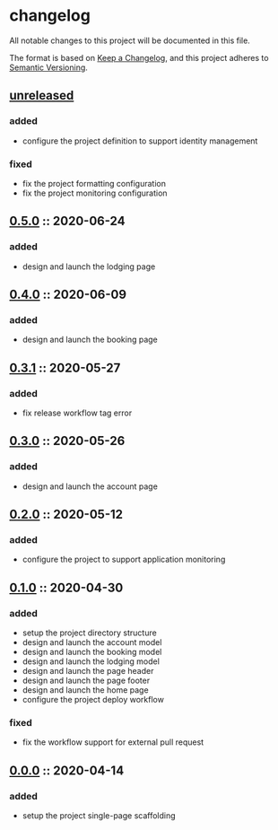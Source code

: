 # changelog

All notable changes to this project will be documented in this file.

The format is based on [Keep a Changelog][changelog],
and this project adheres to [Semantic Versioning][semver].

## [unreleased]

### added

- configure the project definition to support identity management

### fixed

- fix the project formatting configuration
- fix the project monitoring configuration

## [0.5.0] :: 2020-06-24

### added

- design and launch the lodging page

## [0.4.0] :: 2020-06-09

### added

- design and launch the booking page

## [0.3.1] :: 2020-05-27

### added

- fix release workflow tag error

## [0.3.0] :: 2020-05-26

### added

- design and launch the account page

## [0.2.0] :: 2020-05-12

### added

- configure the project to support application monitoring

## [0.1.0] :: 2020-04-30

### added

- setup the project directory structure
- design and launch the account model
- design and launch the booking model
- design and launch the lodging model
- design and launch the page header
- design and launch the page footer
- design and launch the home page
- configure the project deploy workflow

### fixed

- fix the workflow support for external pull request

## [0.0.0] :: 2020-04-14

### added

- setup the project single-page scaffolding

[0.5.0]: https://github.com/RVTR/rvtrx-campground/tree/0.5.0 '0.5.0'
[0.4.0]: https://github.com/RVTR/rvtrx-campground/tree/0.4.0 '0.4.0'
[0.3.1]: https://github.com/RVTR/rvtrx-campground/tree/0.3.1 '0.3.1'
[0.3.0]: https://github.com/RVTR/rvtrx-campground/tree/0.3.0 '0.3.0'
[0.2.0]: https://github.com/RVTR/rvtrx-campground/tree/0.2.0 '0.2.0'
[0.1.0]: https://github.com/RVTR/rvtrx-campground/tree/0.1.0 '0.1.0'
[0.0.0]: https://github.com/RVTR/rvtrx-campground/tree/0.0.0 '0.0.0'
[changelog]: https://keepachangelog.com/en/1.0.0/ 'keep a changelog'
[semver]: https://semver.org/spec/v2.0.0.html 'semantic versioning'
[unreleased]: https://github.com/RVTR/rvtrx-campground/tree/main 'unreleased'
